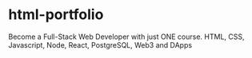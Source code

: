 # html-portfolio
Become a Full-Stack Web Developer with just ONE course. HTML, CSS, Javascript, Node, React, PostgreSQL, Web3 and DApps
